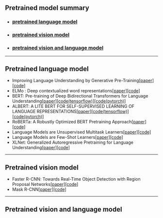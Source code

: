 ## Pretrained model summary   
* ### [pretrained language model](#pretrained-language-model)   
* ### [pretrained vision model](pretrained-vision-model)   
* ### [pretrained vision and language model](pretrained-vision-and-language-model)   
---
## Pretrained language model   
* Improving Language Understanding by Generative Pre-Training[[paper]](https://s3-us-west-2.amazonaws.com/openai-assets/research-covers/language-unsupervised/language_understanding_paper.pdf)[[code]](https://github.com/huggingface/transformers)   
* ELMo : Deep contextualized word representations[[paper]](https://arxiv.org/pdf/1802.05365.pdf)[[code]](https://github.com/yuanxiaosc/ELMo)   
* BERT: Pre-training of Deep Bidirectional Transformers for Language Understanding[[paper]](https://arxiv.org/pdf/1810.04805.pdf)[[code(tensorflow)]](https://github.com/google-research/bert)[[code(pytorch)]](https://github.com/codertimo/BERT-pytorch)   
* ALBERT: A LITE BERT FOR SELF-SUPERVISED LEARNING OF LANGUAGE REPRESENTATIONS[[paper]](https://arxiv.org/pdf/1909.11942.pdf)[[code(tensorflow)]](https://github.com/google-research/albert)[[code(pytorch)]](https://github.com/graykode/ALBERT-Pytorch)   
* RoBERTa: A Robustly Optimized BERT Pretraining Approach[[paper]](https://arxiv.org/pdf/1907.11692.pdf)[[code]](https://github.com/pytorch/fairseq/tree/master/examples/roberta)   
* Language Models are Unsupervised Multitask Learners[[paper]](https://d4mucfpksywv.cloudfront.net/better-language-models/language-models.pdf)[[code]](https://github.com/openai/gpt-2)   
* Language Models are Few-Shot Learners[[paper]](https://arxiv.org/pdf/2005.14165.pdf)[[code]](https://github.com/openai/gpt-3)   
* XLNet: Generalized Autoregressive Pretraining for Language Understanding[[paper]](https://arxiv.org/pdf/1906.08237.pdf)[[code]](https://github.com/zihangdai/xlnet)   
---
## Pretrained vision model   
* Faster R-CNN: Towards Real-Time Object Detection with Region Proposal Networks[[paper]](https://arxiv.org/pdf/1506.01497.pdf)[[code]](https://github.com/rbgirshick/py-faster-rcnn)   
* Mask R-CNN[[paper]](https://arxiv.org/pdf/1703.06870.pdf)[[code]](https://github.com/matterport/Mask_RCNN)   


---
## Pretrained vision and language model   

